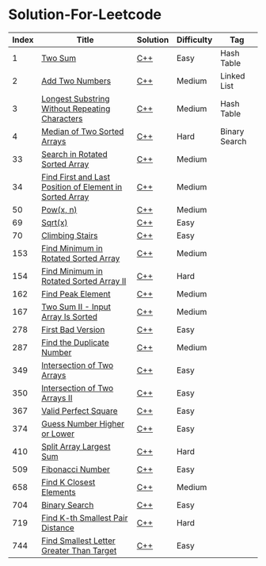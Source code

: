 # Solution-For-Leetcode


| Index | Title | Solution | Difficulty | Tag |
|---| ----- | -------- | ---------- | -------- |
|1|[Two Sum](https://leetcode.cn/problems/two-sum/) | [C++](https://github.com/null1024-ws/Solution-For-Leetcode/blob/4ed85172c03b409f3a10f1669788484cd5ef60de/Solution/Two%20Sum.md)|Easy|Hash Table|
|2|[Add Two Numbers](https://leetcode.cn/problems/add-two-numbers/) | [C++](https://github.com/null1024-ws/Solution-For-Leetcode/blob/75ea212546d6d0e1f853b9d4f0e1df61960a6ed7/Solution/Add%20Two%20Numbers.md)|Medium|Linked List|
|3|[Longest Substring Without Repeating Characters](https://leetcode.cn/problems/longest-substring-without-repeating-characters/) | [C++](https://github.com/null1024-ws/Solution-For-Leetcode/blob/f181062e091d44d507ab58f015c5dab414d75495/Solution/Longest%20Substring%20Without%20Repeating%20Characters.md)|Medium|Hash Table|
|4|[Median of Two Sorted Arrays](https://leetcode.cn/problems/median-of-two-sorted-arrays/) | [C++](https://github.com/null1024-ws/Solution-For-Leetcode/blob/1291804a3b7fea850905745be6044b63286c3ec7/Solution/Median%20of%20Two%20Sorted%20Arrays.md)|Hard|Binary Search|
|33|[Search in Rotated Sorted Array](https://leetcode.cn/problems/search-in-rotated-sorted-array/) | [C++](https://github.com/null1024-ws/Solution-For-Leetcode/blob/a290c20a428fc8ab3899ea0c58e25932d2396c13/Solution/Search%20in%20Rotated%20Sorted%20Array.md)|Medium|
|34|[Find First and Last Position of Element in Sorted Array](https://leetcode.cn/problems/find-first-and-last-position-of-element-in-sorted-array/) | [C++](https://github.com/null1024-ws/Solution-For-Leetcode/blob/2a1b816eac0945187e849d3e6e20438aa3ad7715/Solution/Find%20First%20and%20Last%20Position%20of%20Element%20in%20Sorted%20Array.md)|Medium|
|50|[Pow(x, n)](https://leetcode.cn/problems/powx-n/) | [C++](https://github.com/null1024-ws/Solution-For-Leetcode/blob/6499744f0c53a6906e034a0a4c495a342dad1ff0/Solution/Pow(x,%20n).md)|Medium|
|69|[Sqrt(x)](https://leetcode.cn/problems/sqrtx/) | [C++](https://github.com/null1024-ws/Solution-For-Leetcode/blob/bd6e38ac8e97230e8b9925a48f10af93b399bf89/Solution/Sqrt(x).md)|Easy|
|70|[Climbing Stairs](https://leetcode.cn/problems/climbing-stairs/) | [C++](https://github.com/null1024-ws/Solution-For-Leetcode/blob/36574069b85d244d6ac58137768ef918d8d531c3/Solution/Climbing%20Stairs.md)|Easy|
|153|[Find Minimum in Rotated Sorted Array](https://leetcode.cn/problems/find-minimum-in-rotated-sorted-array/) | [C++](https://github.com/null1024-ws/Solution-For-Leetcode/blob/fe63698fe67150b1564ad8d0f890f1f2378a2b3c/Solution/Find%20Minimum%20in%20Rotated%20Sorted%20Array.md)|Medium|
|154|[Find Minimum in Rotated Sorted Array II](https://leetcode.cn/problems/find-minimum-in-rotated-sorted-array-ii/) | [C++](https://github.com/null1024-ws/Solution-For-Leetcode/blob/bf47cc05fddac93b350487f412cf454ad7eeaa44/Solution/Find%20Minimum%20in%20Rotated%20Sorted%20Array%20II.md)|Hard|
|162|[Find Peak Element](https://leetcode.cn/problems/find-peak-element/) | [C++](https://github.com/null1024-ws/Solution-For-Leetcode/blob/948bbd32a58f3e25b8ab2cdcb09d7a710add02d6/Solution/Find%20Peak%20Element.md)|Medium|
|167|[Two Sum II - Input Array Is Sorted](https://leetcode.cn/problems/two-sum-ii-input-array-is-sorted/) | [C++](https://github.com/null1024-ws/Solution-For-Leetcode/blob/c20c56cd6de92088e13f81d96f5b8767f22d412d/Solution/Two%20Sum%20II%20-%20Input%20Array%20Is%20Sorted.md)|Medium|
|278|[First Bad Version](https://leetcode.cn/problems/first-bad-version/) | [C++](https://github.com/null1024-ws/Solution-For-Leetcode/blob/ade81302320ad8f111a8fb19ec36a2fd95e52811/Solution/First%20Bad%20Version.md)|Easy|
|287|[Find the Duplicate Number](https://leetcode.cn/problems/find-the-duplicate-number/) | [C++](https://github.com/null1024-ws/Solution-For-Leetcode/blob/cbaae6661ea26293a0316e9a9c26688344c6824c/Solution/Find%20the%20Duplicate%20Number.md)|Medium|
|349|[Intersection of Two Arrays](https://leetcode.cn/problems/intersection-of-two-arrays/) | [C++](https://github.com/null1024-ws/Solution-For-Leetcode/blob/477b7aaeed900a0a75e615bab1b5d50886945e12/Solution/Intersection%20of%20Two%20Arrays.md)|Easy|
|350|[Intersection of Two Arrays II](https://leetcode.cn/problems/intersection-of-two-arrays-ii/) | [C++](https://github.com/null1024-ws/Solution-For-Leetcode/blob/77a217a62c2c279b33ee34a80181f6f38d3c53df/Solution/Intersection%20of%20Two%20Arrays%20II.md)|Easy|
|367|[Valid Perfect Square](https://leetcode.cn/problems/valid-perfect-square/) | [C++](https://github.com/null1024-ws/Solution-For-Leetcode/blob/aea992c0b73eca32401a3749169641f09b1f27cd/Solution/Valid%20Perfect%20Square.md)|Easy|
|374|[Guess Number Higher or Lower](https://leetcode.cn/problems/sqrtx/) | [C++](https://github.com/null1024-ws/Solution-For-Leetcode/blob/c26c6372d84bd9a00d3749b6983d4f4f0c6c4798/Solution/Guess%20Number%20Higher%20or%20Lower.md)|Easy|
|410|[Split Array Largest Sum](https://leetcode.cn/problems/split-array-largest-sum/) | [C++](https://github.com/null1024-ws/Solution-For-Leetcode/blob/e5a98cd32cea132e892733696e842fed807ac592/Solution/Split%20Array%20Largest%20Sum.md)|Hard|
|509|[Fibonacci Number](https://leetcode.cn/problems/fibonacci-number/) | [C++](https://github.com/null1024-ws/Solution-For-Leetcode/blob/6fd5359715906386646c71ada091a8190b09a1e9/Solution/Fibonacci%20Number.md)|Easy|
|658|[Find K Closest Elements](https://leetcode.cn/problems/find-k-closest-elements/) | [C++](https://github.com/null1024-ws/Solution-For-Leetcode/blob/1e7d669a0657b15964e64079e3888397f1d3e4e5/Solution/Find%20K%20Closest%20Elements.md)|Medium|
|704|[Binary Search](https://leetcode.cn/problems/binary-search/) | [C++](https://github.com/null1024-ws/Solution-For-Leetcode/blob/e772b3513dfc4c3131aae412c6ca273abc2310da/Solution/Binary%20Search.md)|Easy|
|719|[Find K-th Smallest Pair Distance](https://leetcode.cn/problems/find-k-th-smallest-pair-distance/) | [C++](https://github.com/null1024-ws/Solution-For-Leetcode/blob/ed7590a178118e4debeba33404aa8ac06a71a958/Solution/Find%20K-th%20Smallest%20Pair%20Distance.md)|Hard|
|744|[Find Smallest Letter Greater Than Target](https://leetcode.cn/problems/find-smallest-letter-greater-than-target/) | [C++](https://github.com/null1024-ws/Solution-For-Leetcode/blob/ab675b65b5e5f3ea171e8049cab7e3460f2a615b/Solution/Find%20Smallest%20Letter%20Greater%20Than%20Target.md)|Easy|


